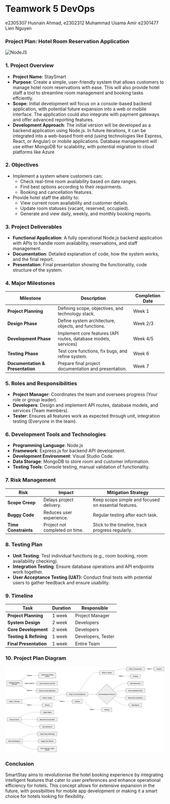 # Teamwork 5 DevOps

e2305307  Husnain Ahmad,
e2302312  Muhammad Usama Amir
e2301477  Lien Nguyen

### **Project Plan: Hotel Room Reservation Application**
![NodeJS](https://img.shields.io/badge/node.js-6DA55F?style=for-the-badge&logo=node.js&logoColor=white)

### **1. Project Overview**

- **Project Name**: StaySmart
- **Purpose**: Create a simple, user-friendly system that allows customers to manage hotel room reservations with ease. This will also provide hotel staff a tool to streamline room management and booking tasks effciently.
- **Scope**: Initial development will focus on a console-based backend application, with potential future expansion into a web or mobile interface. The application could also integrate with payment gateways and offer advanced reporting features.
- **Development Approach**:  The initial version will be developed as a backend application using Node.js. In future iterations, it can be integrated into a web-based front-end (using technologies like Express, React, or Angular) or mobile applications. Database management will use either MongoDB for scalability, with potential migration to cloud platforms like Azure

### **2. Objectives**

- Implement a system where customers can:
    - Check real-time room availability based on date ranges.
    - Find best options according to their requirments.
    - Booking and cancellation features.
- Provide hotel staff the ability to:
    - View current room availability and customer details.
    - Update room statuses (vacant, reserved, occupied).
    - Generate and view daily, weekly, and monthly booking reports.

### **3. Project Deliverables**

- **Functional Application**: A fully operational Node.js backend application with APIs to handle room availability, reservations, and staff management.
- **Documentation**: Detailed explanation of code, how the system works, and the final report.
- **Presentation**: Final presentation showing the functionality, code structure of the system.

### **4. Major Milestones**

| Milestone | Description | Completion Date |
| --- | --- | --- |
| **Project Planning** | Defining scope, objectives, and technology stack. | Week 1 |
| **Design Phase** | Define system architecture, objects, and functions. | Week 2/3 |
| **Development Phase** | Implement core features (API routes, database models, services) | Week 4/5 |
| **Testing Phase** | Test core functions, fix bugs, and refine system. | Week 6 |
| **Documentation & Presentation** | Prepare final project documentation and presentation. | Week 7 |

### **5. Roles and Responsibilities**

- **Project Manager**: Coordinates the team and oversees progress (Your role or group leader).
- **Developers**:  Design and implement API routes, database models, and services (Team members).
- **Tester**: Ensures all features work as expected through unit, integration testing (Everyone in the team).

### **6. Development Tools and Technologies**

- **Programming Language**: Node.js
- **Framework**: Express.js for backend API development.
- **Development Environment**: Visual Studio Code.
- **Data Storage**: MongoDB to store room and customer information.
- **Testing Tools**: Console testing, manual validation of functionality.

### **7. Risk Management**

| Risk | Impact | Mitigation Strategy |
| --- | --- | --- |
| **Scope Creep** | Delays project delivery. | Keep scope simple and focused on essential features. |
| **Buggy Code** | Reduces user experience. | Regular testing after each task. |
| **Time Constraints** | Project not completed on time. | Stick to the timeline, track progress regularly. |

### **8. Testing Plan**

- **Unit Testing**: Test individual functions (e.g., room booking, room availability checking).
- **Integration Testing**: Ensure database operations and API endpoints work together.
- **User Acceptance Testing (UAT):** Conduct final tests with potential users to gather feedback and ensure usability.

### **9. Timeline**

| Task | Duration | Responsible |
| --- | --- | --- |
| **Project Planning** | 1 week | Project Manager |
| **System Design** | 2 week | Developers |
| **Core Development** | 2 week | Developers |
| **Testing & Refining** | 1 week | Developers, Tester |
| **Final Presentation** | 1 week | Entire Team |

### **10. Project Plan Diagram**
![hotel_management_diagram](./images/hotel_management_diagram.png)

### **Conclusion**

SmartStay aims to revolutionise the hotel booking experience by integrating intelligent features that cater to user preferences and enhance operational efficiency for hotels. This concept allows for extensive expansion in the future, with possibilities for mobile app development or making it a smart choice for hotels looking for flexibility.



